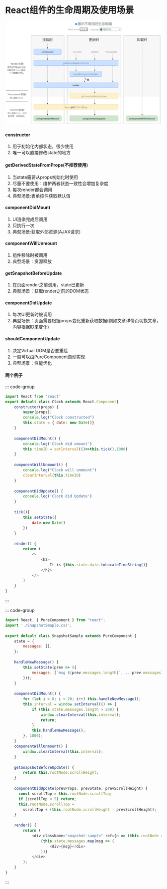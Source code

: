 # React组件的生命周期及使用场景
![React生命周期](attachments/React生命周期.png)

#### constructor
1. 用于初始化内部状态，很少使用
2. 唯一可以直接修改state的地方

#### getDerivedStateFromProps(不推荐使用)
1. 当state需要从props初始化时使用
2. 尽量不要使用：维护两者状态一致性会增加复杂度
3. 每次render都会调用
4. 典型场景:表单控件获取默认值

#### componentDidMount
1. UI渲染完成后调用
2. 只执行一次
3. 典型场景:获取外部资源(AJAX请求)

#### componentWillUnmount
1. 组件移除时被调用
2. 典型场景：资源释放

#### getSnapshotBeforeUpdate
1. 在页面render之前调用，state已更新
2. 典型场景：获取render之前的DOM状态

#### componentDidUpdate
1. 每次UI更新时被调用
2. 典型场景：页面需要根据props变化重新获取数据(例如文章详情页切换文章，内容根据ID来变化)

#### shouldComponentUpdate
1. 决定Virtual DOM是否要重绘
2. 一般可以由PureComponent自动实现
3. 典型场景：性能优化

#### 两个例子

::: code-group

```javascript [时钟]
import React from 'react'
export default class Clock extends React.Component{
    constructor(props) {
        super(props);
        console.log("Clock constructed")
        this.state = { date: new Date()}
    }

    componentDidMount() {
        console.log('Clock did umount')
        this.timeID = setInterval(()=>this.tick(),1000)
    }

    componentWillUnmount() {
        console.log("Clock will unmount")
        clearInterval(this.timeID)
    }

    componentDidUpdate() {
        console.log('Clock did Update')
    }

    tick(){
        this.setState({
            date:new Date()
        })
    }

    render() {
        return (
            <>
                <h2>
                    It is {this.state.date.toLocaleTimeString()}
                </h2>
            </>
        )
    }
}

```

:::

::: code-group

```javascript [消息框信息顶部添加]
import React, { PureComponent } from "react";
import './SnapshotSmaple.css';

export default class SnapshotSample extends PureComponent {
    state = {
        messages: [],
    };

    handleNewMessage() {
        this.setState(prev => ({
            messages: [`msg ${prev.messages.length}`, ...prev.messages],
        }));
    }

    componentDidMount() {
        for (let i = 0; i < 20; i++) this.handleNewMessage();
        this.interval = window.setInterval(() => {
            if (this.state.messages.length > 200) {
                window.clearInterval(this.interval);
                return;
            }
            this.handleNewMessage();
        }, 1000);
    }
    componentWillUnmount() {
        window.clearInterval(this.interval);
    }

    getSnapshotBeforeUpdate() {
        return this.rootNode.scrollHeight;
    }

    componentDidUpdate(prevProps, prevState, prevScrollHeight) {
      const scrollTop = this.rootNode.scrollTop;
      if (scrollTop < 5) return;
      this.rootNode.scrollTop =
        scrollTop + (this.rootNode.scrollHeight - prevScrollHeight);
    }

    render() {
        return (
            <div className="snapshot-sample" ref={n => (this.rootNode = n)}>
                {this.state.messages.map(msg => (
                    <div>{msg}</div>
                ))}
            </div>
        );
    }
}

```
:::
